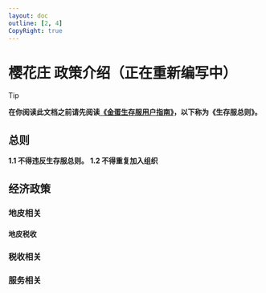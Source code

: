 ```yaml
---
layout: doc
outline: [2, 4]
CopyRight: true
---
```

# 樱花庄 政策介绍（正在重新编写中）
>[!TIP]
> **在你阅读此文档之前请先阅读[《金蛋生存服用户指南》](https://page.eggs.gold/docs/mcs/Survive/lis)，以下称为《生存服总则》。**
## 总则
**1.1 不得违反生存服总则。**
**1.2 不得重复加入组织**

## 经济政策


### 地皮相关


#### 地皮税收


### 税收相关


### 服务相关

